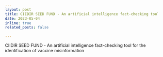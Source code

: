 ```yaml
---
layout: post
title: CIIDIR SEED FUND - An artificial intelligence fact-checking tool for the identification of vaccine misinformation
date: 2023-05-04  
inline: true
related_posts: false

---
```


CIIDIR SEED FUND - An artificial intelligence fact-checking tool for the identification of vaccine misinformation